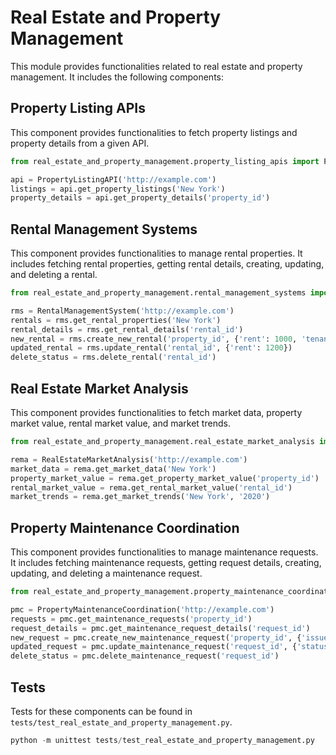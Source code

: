 # Real Estate and Property Management

This module provides functionalities related to real estate and property management. It includes the following components:

## Property Listing APIs

This component provides functionalities to fetch property listings and property details from a given API. 

```python
from real_estate_and_property_management.property_listing_apis import PropertyListingAPI

api = PropertyListingAPI('http://example.com')
listings = api.get_property_listings('New York')
property_details = api.get_property_details('property_id')
```

## Rental Management Systems

This component provides functionalities to manage rental properties. It includes fetching rental properties, getting rental details, creating, updating, and deleting a rental.

```python
from real_estate_and_property_management.rental_management_systems import RentalManagementSystem

rms = RentalManagementSystem('http://example.com')
rentals = rms.get_rental_properties('New York')
rental_details = rms.get_rental_details('rental_id')
new_rental = rms.create_new_rental('property_id', {'rent': 1000, 'tenant': 'John Doe'})
updated_rental = rms.update_rental('rental_id', {'rent': 1200})
delete_status = rms.delete_rental('rental_id')
```

## Real Estate Market Analysis

This component provides functionalities to fetch market data, property market value, rental market value, and market trends.

```python
from real_estate_and_property_management.real_estate_market_analysis import RealEstateMarketAnalysis

rema = RealEstateMarketAnalysis('http://example.com')
market_data = rema.get_market_data('New York')
property_market_value = rema.get_property_market_value('property_id')
rental_market_value = rema.get_rental_market_value('rental_id')
market_trends = rema.get_market_trends('New York', '2020')
```

## Property Maintenance Coordination

This component provides functionalities to manage maintenance requests. It includes fetching maintenance requests, getting request details, creating, updating, and deleting a maintenance request.

```python
from real_estate_and_property_management.property_maintenance_coordination import PropertyMaintenanceCoordination

pmc = PropertyMaintenanceCoordination('http://example.com')
requests = pmc.get_maintenance_requests('property_id')
request_details = pmc.get_maintenance_request_details('request_id')
new_request = pmc.create_new_maintenance_request('property_id', {'issue': 'Leaky faucet', 'priority': 'High'})
updated_request = pmc.update_maintenance_request('request_id', {'status': 'In Progress'})
delete_status = pmc.delete_maintenance_request('request_id')
```

## Tests

Tests for these components can be found in `tests/test_real_estate_and_property_management.py`.

```python
python -m unittest tests/test_real_estate_and_property_management.py
```
